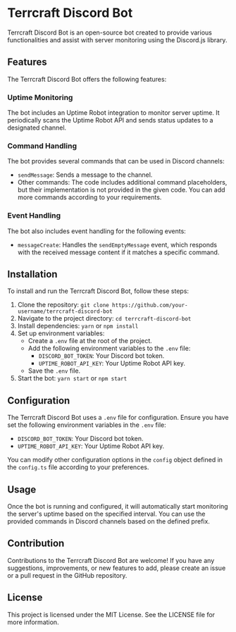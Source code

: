 # Terrcraft Discord Bot

Terrcraft Discord Bot is an open-source bot created to provide various functionalities and assist with server monitoring using the Discord.js library.

## Features

The Terrcraft Discord Bot offers the following features:

### Uptime Monitoring

The bot includes an Uptime Robot integration to monitor server uptime. It periodically scans the Uptime Robot API and sends status updates to a designated channel.

### Command Handling

The bot provides several commands that can be used in Discord channels:

- `sendMessage`: Sends a message to the channel.
- Other commands: The code includes additional command placeholders, but their implementation is not provided in the given code. You can add more commands according to your requirements.

### Event Handling

The bot also includes event handling for the following events:

- `messageCreate`: Handles the `sendEmptyMessage` event, which responds with the received message content if it matches a specific command.

## Installation

To install and run the Terrcraft Discord Bot, follow these steps:

1. Clone the repository: `git clone https://github.com/your-username/terrcraft-discord-bot`
2. Navigate to the project directory: `cd terrcraft-discord-bot`
3. Install dependencies: `yarn` or `npm install`
4. Set up environment variables:
   - Create a `.env` file at the root of the project.
   - Add the following environment variables to the `.env` file:
     - `DISCORD_BOT_TOKEN`: Your Discord bot token.
     - `UPTIME_ROBOT_API_KEY`: Your Uptime Robot API key.
   - Save the `.env` file.
5. Start the bot: `yarn start` or `npm start`

## Configuration

The Terrcraft Discord Bot uses a `.env` file for configuration. Ensure you have set the following environment variables in the `.env` file:

- `DISCORD_BOT_TOKEN`: Your Discord bot token.
- `UPTIME_ROBOT_API_KEY`: Your Uptime Robot API key.

You can modify other configuration options in the `config` object defined in the `config.ts` file according to your preferences.

## Usage

Once the bot is running and configured, it will automatically start monitoring the server's uptime based on the specified interval. You can use the provided commands in Discord channels based on the defined prefix.

## Contribution

Contributions to the Terrcraft Discord Bot are welcome! If you have any suggestions, improvements, or new features to add, please create an issue or a pull request in the GitHub repository.

## License

This project is licensed under the MIT License. See the LICENSE file for more information.
